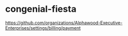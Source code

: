 # congenial-fiesta
https://github.com/organizations/Alphawood-Executive-Enterprises/settings/billing/payment

